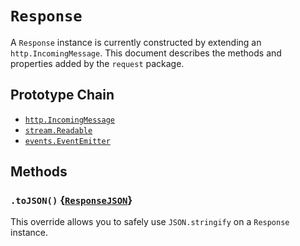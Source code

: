 # `Response`

A `Response` instance is currently constructed by extending an `http.IncomingMessage`.
This document describes the methods and properties added by the `request` package.

## Prototype Chain

- [`http.IncomingMessage`](https://nodejs.org/api/http.html#http_class_http_incomingmessage)
- [`stream.Readable`](https://nodejs.org/api/stream.html#stream_class_stream_readable)
- [`events.EventEmitter`](https://nodejs.org/api/events.html#events_class_eventemitter)

## Methods

### `.toJSON()` {[`ResponseJSON`](../interfaces/response-json.md)}

This override allows you to safely use `JSON.stringify` on a `Response` instance.
